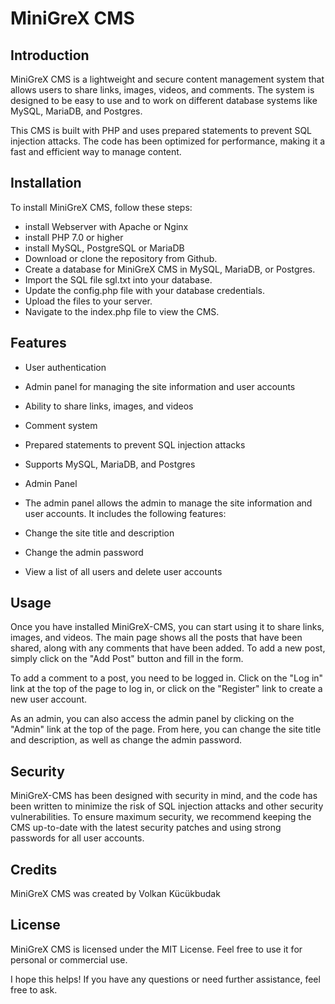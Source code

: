 # MiniGreX CMS
## Introduction
MiniGreX CMS is a lightweight and secure content management system that allows users to share links, images, videos, and comments. The system is designed to be easy to use and to work on different database systems like MySQL, MariaDB, and Postgres.

This CMS is built with PHP and uses prepared statements to prevent SQL injection attacks. The code has been optimized for performance, making it a fast and efficient way to manage content.


## Installation
To install MiniGreX CMS, follow these steps:
- install Webserver with Apache or Nginx
- install PHP 7.0 or higher
- install MySQL, PostgreSQL or MariaDB 
- Download or clone the repository from Github.
- Create a database for MiniGreX CMS in MySQL, MariaDB, or Postgres.
- Import the SQL file sgl.txt into your database.
- Update the config.php file with your database credentials.
- Upload the files to your server.
- Navigate to the index.php file to view the CMS.

## Features
- User authentication
- Admin panel for managing the site information and user accounts
- Ability to share links, images, and videos
- Comment system
- Prepared statements to prevent SQL injection attacks
- Supports MySQL, MariaDB, and Postgres
- Admin Panel
- The admin panel allows the admin to manage the site information and user accounts. It includes the following features:

- Change the site title and description
- Change the admin password
- View a list of all users and delete user accounts

## Usage
Once you have installed MiniGreX-CMS, you can start using it to share links, images, and videos. The main page shows all the posts that have been shared, along with any comments that have been added. To add a new post, simply click on the "Add Post" button and fill in the form.

To add a comment to a post, you need to be logged in. Click on the "Log in" link at the top of the page to log in, or click on the "Register" link to create a new user account.

As an admin, you can also access the admin panel by clicking on the "Admin" link at the top of the page. From here, you can change the site title and description, as well as change the admin password.

## Security
MiniGreX-CMS has been designed with security in mind, and the code has been written to minimize the risk of SQL injection attacks and other security vulnerabilities. To ensure maximum security, we recommend keeping the CMS up-to-date with the latest security patches and using strong passwords for all user accounts.

## Credits
MiniGreX CMS was created by Volkan Kücükbudak

## License
MiniGreX CMS is licensed under the MIT License. Feel free to use it for personal or commercial use.

I hope this helps! If you have any questions or need further assistance, feel free to ask.
